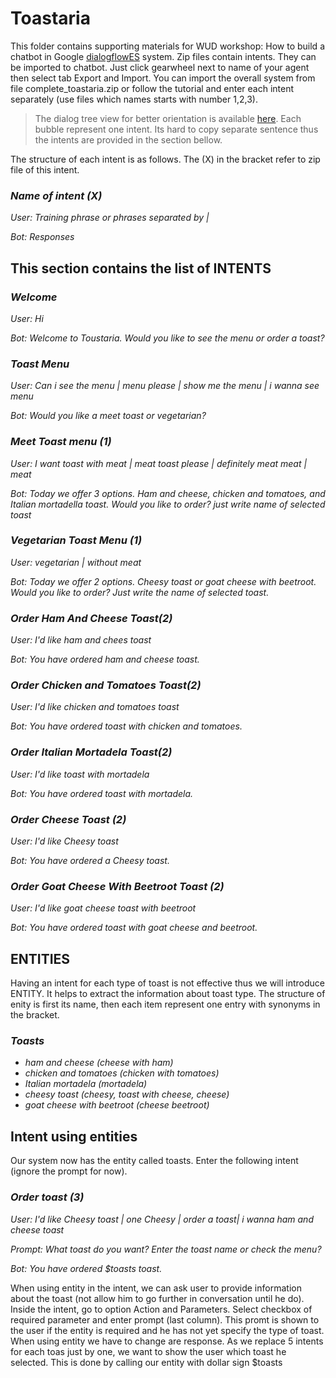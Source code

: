 # Toastaria

This folder contains supporting materials for WUD workshop: How to build a chatbot in Google [dialogflowES](https://dialogflow.cloud.google.com/) system. Zip files contain intents. They can be imported to chatbot. Just click gearwheel next to name of your agent then select tab Export and Import. You can import the overall system from file complete_toastaria.zip or follow the tutorial and enter each intent separately (use files which names starts with number 1,2,3). 
> The dialog tree view for better orientation is available [here](https://bit.ly/3pFs6lp). Each bubble represent one intent. Its hard to copy separate sentence thus the intents are provided in the section bellow. 

The structure of each intent is as follows. The (X) in the bracket refer to zip file of this intent.
### *Name of intent (X)*
*User: Training phrase or phrases separated by |* 

*Bot: Responses*

## 
## This section contains the list of INTENTS


### *Welcome*
*User: Hi*

*Bot: Welcome to Toustaria. Would you like to see the menu or order a toast?*
### *Toast Menu*
*User: Can i see the menu | menu please | show me the menu | i wanna see menu*

*Bot: Would you like a meet toast or vegetarian?*

### *Meet Toast menu (1)*
*User: I want toast with meat | meat toast please | definitely meat meat | meat*

*Bot: Today we offer 3 options. Ham and cheese, chicken and tomatoes, and Italian mortadella toast. Would you like to order? just write name of selected toast*

### *Vegetarian Toast Menu (1)*
*User: vegetarian | without meat*

*Bot: Today we offer 2 options. Cheesy toast or goat cheese with beetroot. Would you like to order? Just write the name of selected toast.*

### *Order Ham And Cheese Toast(2)*
*User: I'd like ham and chees toast*

*Bot: You have ordered ham and cheese toast.*

### *Order Chicken and Tomatoes Toast(2)*
*User: I'd like chicken and tomatoes toast*

*Bot: You have ordered toast with chicken and tomatoes.*

### *Order Italian Mortadela Toast(2)*
*User: I'd like toast with mortadela*

*Bot: You have ordered toast with mortadela.*

### *Order Cheese Toast (2)*
*User: I'd like Cheesy toast*

*Bot: You have ordered a Cheesy toast.*

### *Order Goat Cheese With Beetroot Toast (2)*
*User: I'd like goat cheese toast with beetroot*

*Bot: You have ordered toast with goat cheese and beetroot.*

##

## ENTITIES
Having an intent for each type of toast is not effective thus we will introduce ENTITY. It helps to extract the information about toast type. The structure of enity is first its name, then each item represent one entry with synonyms in the bracket.

### *Toasts*
* *ham and cheese (cheese with ham)*
* *chicken and tomatoes (chicken with tomatoes)*
* *Italian mortadela (mortadela)*
* *cheesy toast (cheesy, toast with cheese, cheese)*
* *goat cheese with beetroot (cheese beetroot)*

## Intent using entities
Our system now has the entity called toasts. Enter the following intent (ignore the prompt for now).

### *Order toast (3)*
*User: I'd like Cheesy toast |  one Cheesy | order a toast| i wanna ham and cheese toast*

*Prompt: What toast do you want? Enter the toast name or check the menu?*

*Bot: You have ordered $toasts toast.*

When using entity in the intent, we can ask user to provide information about the toast (not allow him to go further in conversation until he do). Inside the intent, go to option Action and Parameters. Select checkbox of required parameter and enter prompt (last column). This promt is shown to the user if the entity is required and he has not yet specify the type of toast. When using entity we have to change are response. As we replace 5 intents for each toas just by one, we want to show the user which toast he selected. This is done by calling our entity with dollar sign $toasts 





